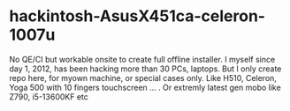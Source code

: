 # hackintosh-AsusX451ca-celeron-1007u
No QE/CI but workable onsite to create full offline installer. I myself since day 1, 2012, has been hacking more than 30 PCs, laptops. But I only create repo here, for myown machine, or special cases only. Like H510, Celeron, Yoga 500 with 10 fingers touchscreen  ... . Or extremly latest gen mobo like Z790, i5-13600KF etc

